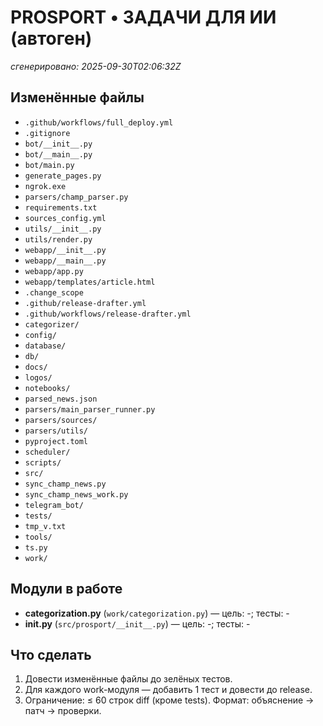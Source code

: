 # PROSPORT • ЗАДАЧИ ДЛЯ ИИ (автоген)
_сгенерировано: 2025-09-30T02:06:32Z_

## Изменённые файлы
- `.github/workflows/full_deploy.yml`
- `.gitignore`
- `bot/__init__.py`
- `bot/__main__.py`
- `bot/main.py`
- `generate_pages.py`
- `ngrok.exe`
- `parsers/champ_parser.py`
- `requirements.txt`
- `sources_config.yml`
- `utils/__init__.py`
- `utils/render.py`
- `webapp/__init__.py`
- `webapp/__main__.py`
- `webapp/app.py`
- `webapp/templates/article.html`
- `.change_scope`
- `.github/release-drafter.yml`
- `.github/workflows/release-drafter.yml`
- `categorizer/`
- `config/`
- `database/`
- `db/`
- `docs/`
- `logos/`
- `notebooks/`
- `parsed_news.json`
- `parsers/main_parser_runner.py`
- `parsers/sources/`
- `parsers/utils/`
- `pyproject.toml`
- `scheduler/`
- `scripts/`
- `src/`
- `sync_champ_news.py`
- `sync_champ_news_work.py`
- `telegram_bot/`
- `tests/`
- `tmp_v.txt`
- `tools/`
- `ts.py`
- `work/`

## Модули в работе
- **categorization.py** (`work/categorization.py`) — цель: -; тесты: -
- **__init__.py** (`src/prosport/__init__.py`) — цель: -; тесты: -

## Что сделать
1) Довести изменённые файлы до зелёных тестов.
2) Для каждого work-модуля — добавить 1 тест и довести до release.
3) Ограничение: ≤ 60 строк diff (кроме tests). Формат: объяснение → патч → проверки.
